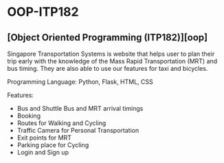 # OOP-ITP182

## [Object Oriented Programming (ITP182)][oop]
Singapore Transportation Systems is website that helps user to plan their trip early with the knowledge of the Mass Rapid Transportation (MRT) and bus timing. They are also able to use our features for taxi and bicycles.

Programming Language: Python, Flask, HTML, CSS

Features:
- Bus and Shuttle Bus and MRT arrival timings
- Booking
- Routes for Walking and Cycling
- Traffic Camera for Personal Transportation
- Exit points for MRT
- Parking place for Cycling
- Login and Sign up
